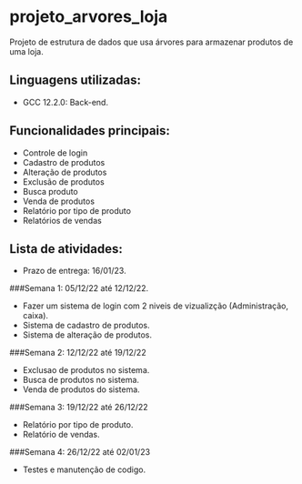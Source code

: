 # projeto_arvores_loja
Projeto de estrutura de dados que usa árvores para armazenar produtos de uma loja.

## Linguagens utilizadas:
* GCC 12.2.0: Back-end.

## Funcionalidades principais: 
* Controle de login
* Cadastro de produtos
* Alteração de produtos
* Exclusão de produtos
* Busca produto
* Venda de produtos
* Relatório por tipo de produto
* Relatórios de vendas

## Lista de atividades:
* Prazo de entrega: 16/01/23.

###Semana 1: 05/12/22 até 12/12/22.
* Fazer um sistema de login com 2 niveis de vizualizção (Administração, caixa).
* Sistema de cadastro de produtos.
* Sistema de alteração de produtos.

###Semana 2: 12/12/22 até 19/12/22
* Exclusao de produtos no sistema.
* Busca de produtos no sistema.
* Venda de produtos do sistema.

###Semana 3: 19/12/22 até 26/12/22
* Relatório por tipo de produto.
* Relatório de vendas.

###Semana 4: 26/12/22 até 02/01/23
* Testes e manutenção de codigo.

